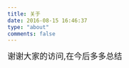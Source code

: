 ```yaml
---
title: 关于
date: 2016-08-15 16:46:37
type: "about"
comments: false
---
```



<font size=4>谢谢大家的访问,在今后多多总结</font>